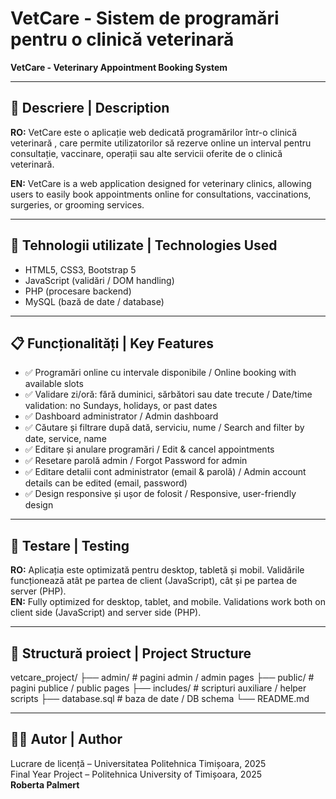 # VetCare - Sistem de programări pentru o clinică veterinară
**VetCare - Veterinary Appointment Booking System**

---

## 📘 Descriere | Description

**RO:** VetCare este o aplicație web dedicată programărilor într-o clinică veterinară , care permite utilizatorilor să rezerve online un interval pentru consultație, vaccinare, operații sau alte servicii oferite de o clinică veterinară.

**EN:** VetCare is a web application designed for veterinary clinics, allowing users to easily book appointments online for consultations, vaccinations, surgeries, or grooming services.

---

## 🔧 Tehnologii utilizate | Technologies Used

- HTML5, CSS3, Bootstrap 5  
- JavaScript (validări / DOM handling)  
- PHP (procesare backend)  
- MySQL (bază de date / database)

---

## 📋 Funcționalități | Key Features

- ✅ Programări online cu intervale disponibile / Online booking with available slots  
- ✅ Validare zi/oră: fără duminici, sărbători sau date trecute / Date/time validation: no Sundays, holidays, or past dates  
- ✅ Dashboard administrator / Admin dashboard  
- ✅ Căutare și filtrare după dată, serviciu, nume / Search and filter by date, service, name  
- ✅ Editare și anulare programări / Edit & cancel appointments  
- ✅ Resetare parolă admin / Forgot Password for admin  
- ✅ Editare detalii cont administrator (email & parolă) / Admin account details can be edited (email, password)
- ✅ Design responsive și ușor de folosit / Responsive, user-friendly design

---

## 🧪 Testare | Testing

**RO:** Aplicația este optimizată pentru desktop, tabletă și mobil. Validările funcționează atât pe partea de client (JavaScript), cât și pe partea de server (PHP).  
**EN:** Fully optimized for desktop, tablet, and mobile. Validations work both on client side (JavaScript) and server side (PHP).

---

## 📂 Structură proiect | Project Structure

vetcare_project/ ├── admin/ # pagini admin / admin pages ├── public/ # pagini publice / public pages ├── includes/ # scripturi auxiliare / helper scripts ├── database.sql # baza de date / DB schema └── README.md


---

## 👩‍💻 Autor | Author

Lucrare de licență – Universitatea Politehnica Timișoara, 2025  
Final Year Project – Politehnica University of Timișoara, 2025  
**Roberta Palmert**


